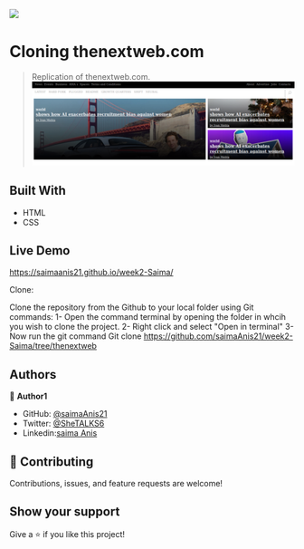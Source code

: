 ![](https://img.shields.io/badge/Microverse-blueviolet)

# Cloning thenextweb.com

> Replication of thenextweb.com.
![screenshot](./images/screen-shot.png)

## Built With

- HTML
- CSS


## Live Demo

https://saimaanis21.github.io/week2-Saima/


Clone:

Clone the repository from the Github to your local folder
using Git commands:
1- Open the command terminal by opening the folder in whcih you wish to clone the project.
2- Right click and select "Open in terminal"
3- Now run the git command
   Git clone https://github.com/saimaAnis21/week2-Saima/tree/thenextweb



## Authors

👤 **Author1**

- GitHub:  [@saimaAnis21](https://github.com/saimaAnis21)
- Twitter: [@SheTALKS6](https://twitter.com/SheTALKS6)
- Linkedin:[saima Anis](https://www.linkedin.com/in/saima-anis-3a07921b2/)

## 🤝 Contributing

Contributions, issues, and feature requests are welcome!

## Show your support

Give a ⭐️ if you like this project!

